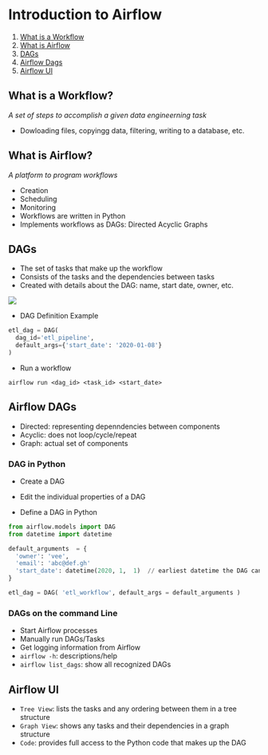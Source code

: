 # Introduction to Airflow
1. [What is a Workflow](#what-is-a-workflow)
2. [What is Airflow](#what-is-airflow)
3. [DAGs](#dags)
4. [Airflow Dags](#airflow-dags)
5. [Airflow UI](#airflow-ui)

## What is a Workflow?
_A set of steps to accomplish a given data engineerning task_
- Dowloading files, copyingg data, filtering, writing to a database, etc.

## What is Airflow?
_A platform to program workflows_
- Creation
- Scheduling
- Monitoring
- Workflows are written in Python
- Implements workflows as DAGs: Directed Acyclic Graphs

## DAGs
- The set of tasks that make up the workflow
- Consists of the tasks and the dependencies between tasks
- Created with details about the DAG: name, start date, owner, etc.

<img src="https://airflow.apache.org/docs/stable/_images/subdag_before.png">

- DAG Definition Example
```python
etl_dag = DAG(
  dag_id='etl_pipeline',
  default_args={'start_date': '2020-01-08'}
)
```

- Run a workflow
```shell
airflow run <dag_id> <task_id> <start_date>
```

## Airflow DAGs
- Directed: representing depenndencies between components
- Acyclic: does not loop/cycle/repeat
- Graph: actual set of components

### DAG in Python
- Create a DAG
- Edit the individual properties of a DAG

- Define a DAG in Python
```python
from airflow.models import DAG
from datetime import datetime

default_arguments  = {
  'owner': 'vee',
  'email': 'abc@def.gh'
  'start_date': datetime(2020, 1,  1)  // earliest datetime the DAG can be run
}

etl_dag = DAG( 'etl_workflow', default_args = default_arguments )
```

### DAGs on the command Line
- Start Airflow processes
- Manually run DAGs/Tasks
- Get logging information from Airflow
- `airflow -h`: descriptions/help
- `airflow list_dags`: show all recognized DAGs

## Airflow UI
- `Tree View`: lists the tasks and any ordering between them in a tree structure
- `Graph View`: shows any tasks and their dependencies in a graph structure
- `Code`: provides full access to the Python code that makes up the DAG
